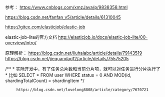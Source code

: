 参考：
https://www.cnblogs.com/xmzJava/p/9838358.html








https://blog.csdn.net/fanfan_v5/article/details/61310045



https://gitee.com/elasticjob/elastic-job

elastic-job-lite的官方文档
http://elasticjob.io/docs/elastic-job-lite/00-overview/intro/


原理解析：
https://blog.csdn.net/liuhaiabc/article/details/79143519
https://blog.csdn.net/jiequandao12/article/details/75575205


 /** 
         * 实际开发中，有了任务总片数和当前分片项，就可以对任务进行分片执行了 
         * 比如 SELECT * FROM user WHERE status = 0 AND MOD(id, shardingTotalCount) = shardingItem 
         */  
         
         
         
         https://blog.csdn.net/lovelong8808/article/category/7670721


